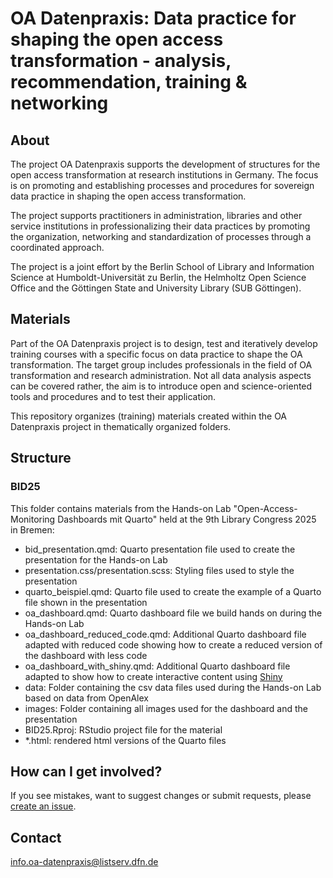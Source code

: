 # OA Datenpraxis: Data practice for shaping the open access transformation - analysis, recommendation, training & networking

## About

The project OA Datenpraxis supports the development of structures for the open access transformation at research institutions in Germany. The focus is on promoting and establishing processes and procedures for sovereign data practice in shaping the open access transformation.

The project supports practitioners in administration, libraries and other service institutions in professionalizing their data practices by promoting the organization, networking and standardization of processes through a coordinated approach.

The project is a joint effort by the Berlin School of Library and Information Science at Humboldt-Universität zu Berlin, the Helmholtz Open Science Office and the Göttingen State and University Library (SUB Göttingen).

## Materials

Part of the OA Datenpraxis project is to design, test and iteratively develop training courses with a specific focus on data practice to shape the OA transformation. The target group includes professionals in the field of OA transformation and research administration. Not all data analysis aspects can be covered rather, the aim is to introduce open and science-oriented tools and procedures and to test their application.

This repository organizes (training) materials created within the OA Datenpraxis project in thematically organized folders.

## Structure

### BID25

This folder contains materials from the Hands-on Lab "Open-Access-Monitoring Dashboards mit Quarto" held at the 9th Library Congress 2025 in Bremen:

- bid_presentation.qmd: Quarto presentation file used to create the presentation for the Hands-on Lab 
- presentation.css/presentation.scss: Styling files used to style the presentation
- quarto_beispiel.qmd: Quarto file used to create the example of a Quarto file shown in the presentation
- oa_dashboard.qmd: Quarto dashboard file we build hands on during the Hands-on Lab
- oa_dashboard_reduced_code.qmd: Additional Quarto dashboard file adapted with reduced code showing how to create a reduced version of the dashboard with less code
- oa_dashboard_with_shiny.qmd: Additional Quarto dashboard file adapted to show how to create interactive content using [Shiny](https://shiny.posit.co/)
- data: Folder containing the csv data files used during the Hands-on Lab based on data from OpenAlex
- images: Folder containing all images used for the dashboard and the presentation
- BID25.Rproj: RStudio project file for the material
- *.html: rendered html versions of the Quarto files


## How can I get involved?

If you see mistakes, want to suggest changes or submit requests, please 
[create an issue](https://github.com/oa-datenpraxis/materials/issues).

## Contact

info.oa-datenpraxis@listserv.dfn.de